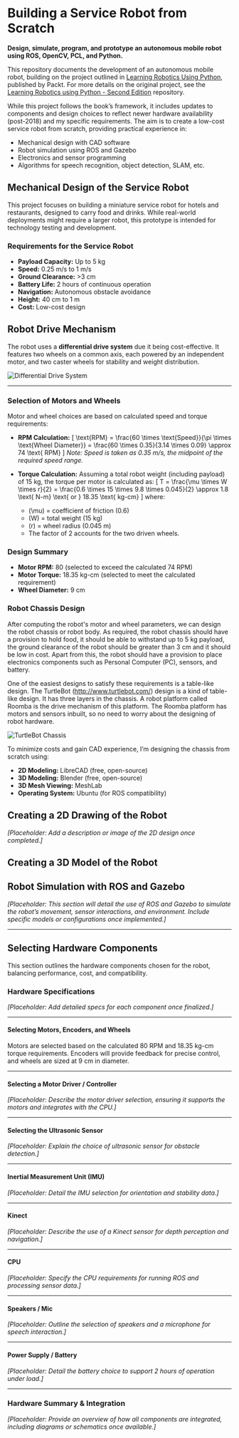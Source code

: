 # Building a Service Robot from Scratch
**Design, simulate, program, and prototype an autonomous mobile robot using ROS, OpenCV, PCL, and Python.**

This repository documents the development of an autonomous mobile robot, building on the project outlined in [Learning Robotics Using Python](https://www.packtpub.com/en-ic/product/learning-robotics-using-python-9781788623315), published by Packt. For more details on the original project, see the [Learning Robotics using Python - Second Edition](https://github.com/PacktPublishing/Learning-Robotics-using-Python-Second-Edition?tab=readme-ov-file) repository.

While this project follows the book’s framework, it includes updates to components and design choices to reflect newer hardware availability (post-2018) and my specific requirements. The aim is to create a low-cost service robot from scratch, providing practical experience in:
- Mechanical design with CAD software
- Robot simulation using ROS and Gazebo
- Electronics and sensor programming
- Algorithms for speech recognition, object detection, SLAM, etc.

## Mechanical Design of the Service Robot
This project focuses on building a miniature service robot for hotels and restaurants, designed to carry food and drinks. While real-world deployments might require a larger robot, this prototype is intended for technology testing and development.

### Requirements for the Service Robot
- **Payload Capacity:** Up to 5 kg
- **Speed:** 0.25 m/s to 1 m/s
- **Ground Clearance:** >3 cm
- **Battery Life:** 2 hours of continuous operation
- **Navigation:** Autonomous obstacle avoidance
- **Height:** 40 cm to 1 m
- **Cost:** Low-cost design

## Robot Drive Mechanism
The robot uses a **differential drive system** due it being cost-effective. It features two wheels on a common axis, each powered by an independent motor, and two caster wheels for stability and weight distribution.

![Differential Drive System](https://github.com/user-attachments/assets/84a7c129-b94c-487b-a105-bb5241a37050)

---
### Selection of Motors and Wheels
Motor and wheel choices are based on calculated speed and torque requirements:

- **RPM Calculation:**
  \[
  \text{RPM} = \frac{60 \times \text{Speed}}{\pi \times \text{Wheel Diameter}} = \frac{60 \times 0.35}{3.14 \times 0.09} \approx 74 \text{ RPM}
  \]
  *Note: Speed is taken as 0.35 m/s, the midpoint of the required speed range.*

- **Torque Calculation:**
  Assuming a total robot weight (including payload) of 15 kg, the torque per motor is calculated as:
  \[
  T = \frac{\mu \times W \times r}{2} = \frac{0.6 \times 15 \times 9.8 \times 0.045}{2} \approx 1.8 \text{ N-m} \text{ or } 18.35 \text{ kg-cm}
  \]
  where:
  - \(\mu\) = coefficient of friction (0.6)
  - \(W\) = total weight (15 kg)
  - \(r\) = wheel radius (0.045 m)
  - The factor of 2 accounts for the two driven wheels.

### Design Summary
- **Motor RPM:** 80 (selected to exceed the calculated 74 RPM)
- **Motor Torque:** 18.35 kg-cm (selected to meet the calculated requirement)
- **Wheel Diameter:** 9 cm

### Robot Chassis Design
After computing the robot's motor and wheel parameters, we can design the robot chassis or robot body. As required, the robot chassis should have a provision to hold food, it should be able to withstand up to 5 kg payload, the ground clearance of the robot should be greater than 3 cm and it should be low in cost. Apart from this, the robot should have a provision to place electronics components such as Personal Computer (PC), sensors, and battery.

One of the easiest designs to satisfy these requirements is a table-like design. The TurtleBot (http://www.turtlebot.com/) design is a kind of table-like design. It has three layers in the chassis. A robot platform called Roomba is the drive mechanism of this platform. The Roomba platform has motors and sensors inbuilt, so no need to worry about the designing of robot hardware.

![TurtleBot Chassis](https://github.com/user-attachments/assets/c9f2bb69-59a0-4150-8931-54ddbe2ce1c0)

To minimize costs and gain CAD experience, I’m designing the chassis from scratch using:

- **2D Modeling:** LibreCAD (free, open-source)
- **3D Modeling:** Blender (free, open-source)
- **3D Mesh Viewing:** MeshLab
- **Operating System:** Ubuntu (for ROS compatibility)

## Creating a 2D Drawing of the Robot

*[Placeholder: Add a description or image of the 2D design once completed.]*

## Creating a 3D Model of the Robot

## Robot Simulation with ROS and Gazebo

*[Placeholder: This section will detail the use of ROS and Gazebo to simulate the robot’s movement, sensor interactions, and environment. Include specific models or configurations once implemented.]*

---

## Selecting Hardware Components

This section outlines the hardware components chosen for the robot, balancing performance, cost, and compatibility.

### Hardware Specifications

*[Placeholder: Add detailed specs for each component once finalized.]*

---

#### Selecting Motors, Encoders, and Wheels

Motors are selected based on the calculated 80 RPM and 18.35 kg-cm torque requirements. Encoders will provide feedback for precise control, and wheels are sized at 9 cm in diameter.

---

#### Selecting a Motor Driver / Controller

*[Placeholder: Describe the motor driver selection, ensuring it supports the motors and integrates with the CPU.]*

---

#### Selecting the Ultrasonic Sensor

*[Placeholder: Explain the choice of ultrasonic sensor for obstacle detection.]*

---

#### Inertial Measurement Unit (IMU)

*[Placeholder: Detail the IMU selection for orientation and stability data.]*

---

#### Kinect

*[Placeholder: Describe the use of a Kinect sensor for depth perception and navigation.]*

---

#### CPU

*[Placeholder: Specify the CPU requirements for running ROS and processing sensor data.]*

---

#### Speakers / Mic

*[Placeholder: Outline the selection of speakers and a microphone for speech interaction.]*

---

#### Power Supply / Battery

*[Placeholder: Detail the battery choice to support 2 hours of operation under load.]*

---

### Hardware Summary & Integration

*[Placeholder: Provide an overview of how all components are integrated, including diagrams or schematics once available.]*

